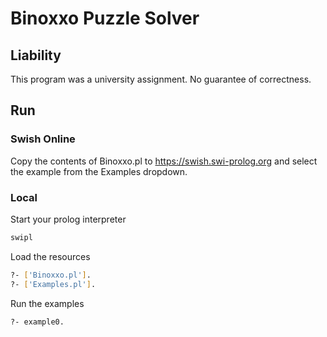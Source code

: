 # Binoxxo Puzzle Solver

## Liability

This program was a university assignment. No guarantee of correctness.

## Run

### Swish Online

Copy the contents of Binoxxo.pl to <https://swish.swi-prolog.org> and select the example from the Examples dropdown.

### Local

Start your prolog interpreter

```bash
swipl
```

Load the resources

```bash
?- ['Binoxxo.pl'].
?- ['Examples.pl'].
```

Run the examples

```bash
?- example0.
```
